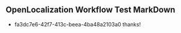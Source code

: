 ## OpenLocalization Workflow Test MarkDown
* fa3dc7e6-42f7-413c-beea-4ba48a2103a0 thanks!

<!--HONumber=Jul16_HO3-->



